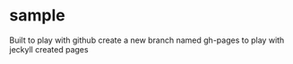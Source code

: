 # sample
Built to play with github
create a new branch named gh-pages to play with jeckyll created pages

